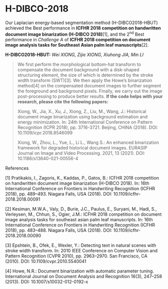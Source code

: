 # H-DIBCO-2018

Our Laplacian energy-based segmentation method (H-DIBCO2018-HBUT) achieved the Best performance in **ICFHR 2018 competition on handwritten document image binarization (H-DIBCO 2018)**[1], and the 2<sup>nd</sup> Best performance in *Challenge A* of **ICFHR 2018 competition on document image analysis tasks for Southeast Asian palm leaf manuscripts**[2].

**H-DIBCO2018-HBUT:** *Wei XIONG, Zijie XIONG, Xiuhong JIA, Min LI*

> We first perform the morphological bottom-hat transform to compensate the document background with a disk-shaped structuring element, the size of which is determined by the stroke width transform (SWT)[3]. We then apply the Howe’s binarization method[4] on the compensated document images to further segment the foreground and background pixels. Finally, we carry out the image post-processing to produce better results. **If the code helps with your research, please cite the following papers:**
> 
> Xiong, W., Jia, X., Xu, J., Xiong, Z., Liu, M., Wang, J.: Historical document image binarization using background estimation and energy minimization. In: 24th International Conference on Pattern Recognition (ICPR 2018), pp. 3716-3721. Beijing, CHINA (2018). DOI: 10.1109/icpr.2018.8546099
> 
> Xiong, W., Zhou, L., Yue, L., Li L., Wang S.: An enhanced binarization framework for degraded historical document images. EURASIP Journal on Image and Video Processing. 2021, 13 (2021). DOI: 10.1186/s13640-021-00556-4

References

[1] Pratikakis, I., Zagoris, K., Kaddas, P., Gatos, B.: ICFHR 2018 competition on handwritten document image binarization (H-DIBCO 2018). In: 16th International Conference on Frontiers in Handwriting Recognition (ICFHR 2018), pp. 489–493. Niagara Falls, USA (2018). DOI: 10.1109/icfhr-2018.2018.00091

[2] Kesiman, M.W.A., Valy, D., Burie, J.C., Paulus, E., Suryani, M., Hadi, S., Verleysen, M., Chhun, S., Ogier, J.M.: ICFHR 2018 competition on document image analysis tasks for southeast asian palm leaf manuscripts. In: 16th International Conference on Frontiers in Handwriting Recognition (ICFHR 2018), pp. 483–488. Niagara Falls, USA (2018). DOI: 10.1109/icfhr-2018.2018.00090

[3] Epshtein, B., Ofek, E., Wexler, Y.: Detecting text in natural scenes with stroke width transform. In: 2010 IEEE Conference on Computer Vision and Pattern Recognition (CVPR 2010), pp. 2963–2970. San Francisco, CA (2010). DOI: 10.1109/cvpr.2010.5540041

[4] Howe, N.R.: Document binarization with automatic parameter tuning. International Journal on Document Analysis and Recognition 16(3), 247–258 (2013). DOI: 10.1007/s10032-012-0192-x
